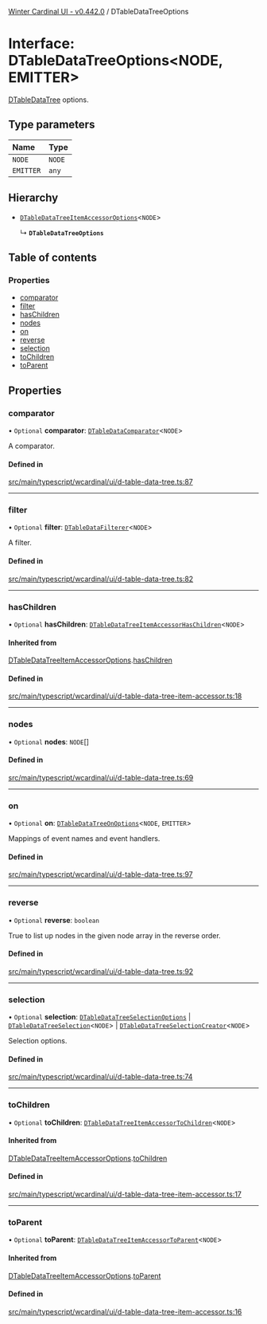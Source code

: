 [Winter Cardinal UI - v0.442.0](../index.md) / DTableDataTreeOptions

# Interface: DTableDataTreeOptions\<NODE, EMITTER\>

[DTableDataTree](../classes/DTableDataTree.md) options.

## Type parameters

| Name | Type |
| :------ | :------ |
| `NODE` | `NODE` |
| `EMITTER` | `any` |

## Hierarchy

- [`DTableDataTreeItemAccessorOptions`](DTableDataTreeItemAccessorOptions.md)\<`NODE`\>

  ↳ **`DTableDataTreeOptions`**

## Table of contents

### Properties

- [comparator](DTableDataTreeOptions.md#comparator)
- [filter](DTableDataTreeOptions.md#filter)
- [hasChildren](DTableDataTreeOptions.md#haschildren)
- [nodes](DTableDataTreeOptions.md#nodes)
- [on](DTableDataTreeOptions.md#on)
- [reverse](DTableDataTreeOptions.md#reverse)
- [selection](DTableDataTreeOptions.md#selection)
- [toChildren](DTableDataTreeOptions.md#tochildren)
- [toParent](DTableDataTreeOptions.md#toparent)

## Properties

### comparator

• `Optional` **comparator**: [`DTableDataComparator`](../index.md#dtabledatacomparator)\<`NODE`\>

A comparator.

#### Defined in

[src/main/typescript/wcardinal/ui/d-table-data-tree.ts:87](https://github.com/winter-cardinal/winter-cardinal-ui/blob/v0.442.0/src/main/typescript/wcardinal/ui/d-table-data-tree.ts#L87)

___

### filter

• `Optional` **filter**: [`DTableDataFilterer`](../index.md#dtabledatafilterer)\<`NODE`\>

A filter.

#### Defined in

[src/main/typescript/wcardinal/ui/d-table-data-tree.ts:82](https://github.com/winter-cardinal/winter-cardinal-ui/blob/v0.442.0/src/main/typescript/wcardinal/ui/d-table-data-tree.ts#L82)

___

### hasChildren

• `Optional` **hasChildren**: [`DTableDataTreeItemAccessorHasChildren`](../index.md#dtabledatatreeitemaccessorhaschildren)\<`NODE`\>

#### Inherited from

[DTableDataTreeItemAccessorOptions](DTableDataTreeItemAccessorOptions.md).[hasChildren](DTableDataTreeItemAccessorOptions.md#haschildren)

#### Defined in

[src/main/typescript/wcardinal/ui/d-table-data-tree-item-accessor.ts:18](https://github.com/winter-cardinal/winter-cardinal-ui/blob/v0.442.0/src/main/typescript/wcardinal/ui/d-table-data-tree-item-accessor.ts#L18)

___

### nodes

• `Optional` **nodes**: `NODE`[]

#### Defined in

[src/main/typescript/wcardinal/ui/d-table-data-tree.ts:69](https://github.com/winter-cardinal/winter-cardinal-ui/blob/v0.442.0/src/main/typescript/wcardinal/ui/d-table-data-tree.ts#L69)

___

### on

• `Optional` **on**: [`DTableDataTreeOnOptions`](DTableDataTreeOnOptions.md)\<`NODE`, `EMITTER`\>

Mappings of event names and event handlers.

#### Defined in

[src/main/typescript/wcardinal/ui/d-table-data-tree.ts:97](https://github.com/winter-cardinal/winter-cardinal-ui/blob/v0.442.0/src/main/typescript/wcardinal/ui/d-table-data-tree.ts#L97)

___

### reverse

• `Optional` **reverse**: `boolean`

True to list up nodes in the given node array in the reverse order.

#### Defined in

[src/main/typescript/wcardinal/ui/d-table-data-tree.ts:92](https://github.com/winter-cardinal/winter-cardinal-ui/blob/v0.442.0/src/main/typescript/wcardinal/ui/d-table-data-tree.ts#L92)

___

### selection

• `Optional` **selection**: [`DTableDataTreeSelectionOptions`](DTableDataTreeSelectionOptions.md) \| [`DTableDataTreeSelection`](DTableDataTreeSelection.md)\<`NODE`\> \| [`DTableDataTreeSelectionCreator`](../index.md#dtabledatatreeselectioncreator)\<`NODE`\>

Selection options.

#### Defined in

[src/main/typescript/wcardinal/ui/d-table-data-tree.ts:74](https://github.com/winter-cardinal/winter-cardinal-ui/blob/v0.442.0/src/main/typescript/wcardinal/ui/d-table-data-tree.ts#L74)

___

### toChildren

• `Optional` **toChildren**: [`DTableDataTreeItemAccessorToChildren`](../index.md#dtabledatatreeitemaccessortochildren)\<`NODE`\>

#### Inherited from

[DTableDataTreeItemAccessorOptions](DTableDataTreeItemAccessorOptions.md).[toChildren](DTableDataTreeItemAccessorOptions.md#tochildren)

#### Defined in

[src/main/typescript/wcardinal/ui/d-table-data-tree-item-accessor.ts:17](https://github.com/winter-cardinal/winter-cardinal-ui/blob/v0.442.0/src/main/typescript/wcardinal/ui/d-table-data-tree-item-accessor.ts#L17)

___

### toParent

• `Optional` **toParent**: [`DTableDataTreeItemAccessorToParent`](../index.md#dtabledatatreeitemaccessortoparent)\<`NODE`\>

#### Inherited from

[DTableDataTreeItemAccessorOptions](DTableDataTreeItemAccessorOptions.md).[toParent](DTableDataTreeItemAccessorOptions.md#toparent)

#### Defined in

[src/main/typescript/wcardinal/ui/d-table-data-tree-item-accessor.ts:16](https://github.com/winter-cardinal/winter-cardinal-ui/blob/v0.442.0/src/main/typescript/wcardinal/ui/d-table-data-tree-item-accessor.ts#L16)
